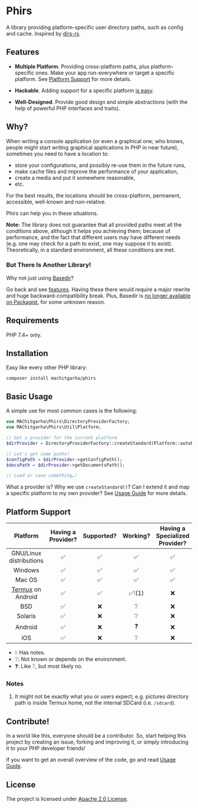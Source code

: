 # Phirs

A library providing platform-specific user directory paths, such as config and cache. Inspired by [dirs-rs](https://github.com/dirs-dev/dirs-rs).

## Features

-   **Multiple Platform**. Providing cross-platform paths, plus platform-specific ones. Make your app run-everywhere or target a specific platform. See [Platform Support](#platform-support) for more details.

-   **Hackable**. Adding support for a specific platform [is easy](./docs/en/usage-guide#example-android-platform-support).

-   **Well-Designed**. Provide good design and simple abstractions (with the help of powerful PHP interfaces and traits).

## Why?

When writing a console application (or even a graphical one; who knows, people might start writing graphical applications in PHP in near future), sometimes you need to have a location to:

-   store your configurations, and possibly re-use them in the future runs,
-   make cache files and improve the performance of your application,
-   create a media and put it somewhere reasonable,
-   etc.

For the best results, the locations should be cross-platform, permanent, accessible, well-known and non-relative.

Phirs can help you in these situations.

**Note:** The library does not guarantee that all provided paths meet all the conditions above, although it helps you achieving them; because of performance, and the fact that different users may have different needs (e.g. one may check for a path to exist, one may suppose it to exist). Theoretically, in a standard environment, all these conditions are met.

### But There Is Another Library!

Why not just using [Basedir](https://github.com/clue-labs/php-basedir)?

Go back and see [features](#features). Having these there would require a major rewrite and huge backward-compatibility break. Plus, Basedir is [no longer available on Packagist](https://packagist.org/search/?q=basedir), for some unknown reason.

## Requirements

PHP 7.4+ only.

## Installation

Easy like every other PHP library:

```
composer install machitgarha/phirs
```

## Basic Usage

A simple use for most common cases is the following:

```php
use MAChitgarha\Phirs\DirectoryProviderFactory;
use MAChitgarha\Phirs\Util\Platform;

// Get a provider for the current platform
$dirProvider = DirectoryProviderFactory::createStandard(Platform::autoDetect());

// Let's get some paths!
$configPath = $dirProvider->getConfigPath();
$docsPath = $dirProvider->getDocumentsPath();

// Load or save something…!
```

What a provider is? Why we use `createStandard()`? Can I extend it and map a specific platform to my own provider? See [Usage Guide](./docs/en/usage-guide.md) for more details.

## Platform Support

|Platform|Having a Provider?|Supported?|Working?|Having a Specialized Provider?|
|:-:|:-:|:-:|:-:|:-:|
|GNU/Linux distributions|✅|✅|✅|✅|
|Windows|✅|✅|✅|✅|
|Mac OS|✅|✅|✅|✅|
|[Termux](https://termux.com) on Android|✅|✅|✅❕(1)|❌|
|BSD|✅|❌|❔|❌|
|Solaris|✅|❌|❔|❌|
|Android|✅|❌|❓|❌|
|iOS|✅|❌|❔|❌|

-   ❕: Has notes.
-   ❔: Not known or depends on the environment.
-   ❓: Like ❔, but most likely no.

### Notes

1.  It might not be exactly what you or users expect; e.g. pictures directory path is inside Termux home, not the internal SDCard (i.e. `/sdcard`).

## Contribute!

In a world like this, everyone should be a contributor. So, start helping this project by creating an issue, forking and improving it, or simply introducing it to your PHP developer friends!

If you want to get an overall overview of the code, go and read [Usage Guide](#usage-guide).

## License

The project is licensed under [Apache 2.0 License](./LICENSE.md).
